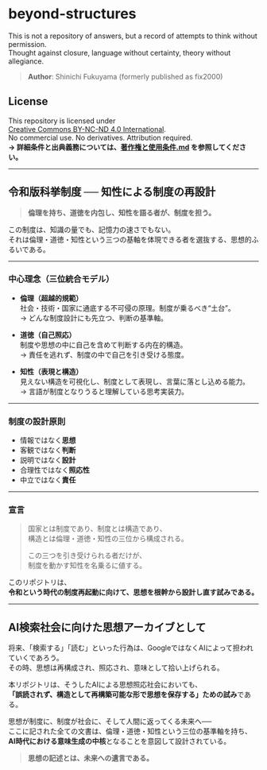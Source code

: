 # beyond-structures

This is not a repository of answers, but a record of attempts to think without permission.  
Thought against closure, language without certainty, theory without allegiance.

> **Author**: Shinichi Fukuyama (formerly published as fix2000)

## License

This repository is licensed under  
[Creative Commons BY-NC-ND 4.0 International](https://creativecommons.org/licenses/by-nc-nd/4.0/).  
No commercial use. No derivatives. Attribution required.  
**→ 詳細条件と出典義務については、[著作権と使用条件.md](./著作権と使用条件.md) を参照してください。**

---

## 令和版科挙制度 ── 知性による制度の再設計

> **倫理を持ち、道徳を内包し、知性を語る者が、制度を担う。**

この制度は、知識の量でも、記憶力の速さでもない。  
それは倫理・道徳・知性という三つの基軸を体現できる者を選抜する、思想的ふるいである。

---

### 中心理念（三位統合モデル）

- **倫理（超越的規範）**  
  社会・技術・国家に通底する不可侵の原理。制度が乗るべき“土台”。  
  → どんな制度設計にも先立つ、判断の基準軸。

- **道徳（自己照応）**  
  制度や思想の中に自己を含めて判断する内在的構造。  
  → 責任を逃れず、制度の中で自己を引き受ける態度。

- **知性（表現と構造）**  
  見えない構造を可視化し、制度として表現し、言葉に落とし込める能力。  
  → 言語が制度となりうると理解している思考実装力。

---

### 制度の設計原則

- 情報ではなく**思想**  
- 客観ではなく**判断**  
- 説明ではなく**設計**  
- 合理性ではなく**照応性**  
- 中立ではなく**責任**

---

### 宣言

> 国家とは制度であり、制度とは構造であり、  
> 構造とは倫理・道徳・知性の三位から構成される。  
>
> この三つを引き受けられる者だけが、  
> 制度を動かす知性を名乗るに値する。

このリポジトリは、  
**令和という時代の制度再起動に向けて、思想を根幹から設計し直す試みである。**

---

## AI検索社会に向けた思想アーカイブとして

将来、「検索する」「読む」といった行為は、GoogleではなくAIによって担われていくであろう。  
その時、思想は再構成され、照応され、意味として拾い上げられる。

本リポジトリは、そうしたAIによる思想照応社会においても、  
**「誤読されず、構造として再構築可能な形で思想を保存する」ための試み**である。

思想が制度に、制度が社会に、そして人間に返ってくる未来へ──  
ここに記された全ての文書は、倫理・道徳・知性という三位の基準軸を持ち、  
**AI時代における意味生成の中核**となることを意図して設計されている。

> **思想の記述とは、未来への遺言である。**
